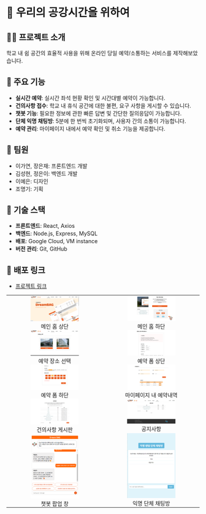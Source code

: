 # 🏫 우리의 공강시간을 위하여

## 👨‍🏫 프로젝트 소개

학교 내 쉼 공간의 효율적 사용을 위해 온라인 당일 예약/소통하는 서비스를 제작해보았습니다.

## 🎯 주요 기능

- **실시간 예약**: 실시간 좌석 현황 확인 및 시간대별 예약이 가능합니다.
- **건의사항 접수**: 학교 내 휴식 공간에 대한 불편, 요구 사항을 게시할 수 있습니다.
- **챗봇 기능**: 필요한 정보에 관한 빠른 답변 및 간단한 질의응답이 가능합니다.
- **단체 익명 채팅방**: 5분에 한 번씩 초기화되며, 사용자 간의 소통이 가능합니다.
- **예약 관리**: 마이페이지 내에서 예약 확인 및 취소 기능을 제공합니다.

## 👥 팀원

- 이가연, 장은재: 프론트엔드 개발
- 김성현, 정은이: 백엔드 개발
- 이예은: 디자인
- 조명기: 기획

## 🔧 기술 스택

- **프론트엔드**: React, Axios
- **백엔드**: Node.js, Express, MySQL
- **배포**: Google Cloud, VM instance
- **버전 관리**: Git, GitHub

## 🚀 배포 링크

- [프로젝트 링크](http://한울.홈페이지.한국:3000)

<p align="center" style="width: 100%;">
  <table style="width: 100%;">
    <tr>
      <td style="text-align: center; padding: 0;">
        <img src="./images/DreamBAG1.png" alt="DreamBAG1" width="50%"/>
        <div>메인 홈 상단</div>
      </td>
      <td style="text-align: center; padding: 0;">
        <img src="./images/DreamBAG2.png" alt="DreamBAG2" width="50%"/>
        <div>메인 홈 하단</div>
      </td>
    </tr>
    <tr>
      <td style="text-align: center; padding: 0;">
        <img src="./images/DreamBAG3.png" alt="DreamBAG3" width="50%"/>
        <div>예약 장소 선택</div>
      </td>
      <td style="text-align: center; padding: 0;">
        <img src="./images/DreamBAG4.png" alt="DreamBAG4" width="50%"/>
        <div>예약 폼 상단</div>
      </td>
    </tr>
    <tr>
      <td style="text-align: center; padding: 0;">
        <img src="./images/DreamBAG5.png" alt="DreamBAG5" width="50%"/>
        <div>예약 폼 하단</div>
      </td>
      <td style="text-align: center; padding: 0;">
        <img src="./images/DreamBAG6.png" alt="DreamBAG6" width="50%"/>
        <div>마이페이지 내 예약내역</div>
      </td>
    </tr>
    <tr>
      <td style="text-align: center; padding: 0;">
        <img src="./images/DreamBAG7.png" alt="DreamBAG7" width="50%"/>
        <div>건의사항 게시판</div>
      </td>
      <td style="text-align: center; padding: 0;">
        <img src="./images/DreamBAG8.png" alt="DreamBAG8" width="50%"/>
        <div>공지사항</div>
      </td>
    </tr>
    <tr>
      <td style="text-align: center; padding: 0;">
        <img src="./images/DreamBAG9.png" alt="DreamBAG9" width="50%"/>
        <div>챗봇 팝업 창</div>
      </td>
      <td style="text-align: center; padding: 0;">
        <img src="./images/DreamBAG10.png" alt="DreamBAG10" width="50%"/>
        <div>익명 단체 채팅방</div>
      </td>
    </tr>
  </table>
</p>
